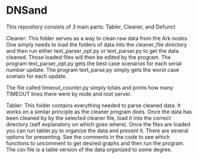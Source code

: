 # DNSand

This repository consists of 3 main parts: Tabler, Cleaner, and Defunct


Cleaner:
This folder serves as a way to clean raw data from the Ark nodes. One simply needs to load the folders of data into the cleaner_file directory and then run either text_parser_opt.py or text_parser.py to get the data cleaned. Those loaded files will then be edited by the program. The program text_parser_opt.py gets the best case scenarios for each serial number update. The program text_parse.py simply gets the worst case scenaio for each update. 

The file called timeout_counter.py simply totals and prints how many TIMEOUT lines there were by node and root server.


Tabler:
This folder contains everything needed to parse cleaned data. It works on a similar principle as the cleaner program does. Once the data has been cleaned by by the selected cleaner file, load it into the correct directory (self explanatory on which goes where). Once the files are loaded you can run tabler.py to organize the data and present it. 
There are several options for presenting. See the comments in the code to see which functions to uncomment to get desired graphs and then run the program. The csv file is a table version of the data organized to some degree.